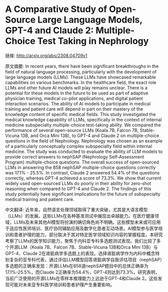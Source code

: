 # A Comparative Study of Open-Source Large Language Models, GPT-4 and Claude 2: Multiple-Choice Test Taking in Nephrology

链接: http://arxiv.org/abs/2308.04709v1

原文摘要:
In recent years, there have been significant breakthroughs in the field of
natural language processing, particularly with the development of large
language models (LLMs). These LLMs have showcased remarkable capabilities on
various benchmarks. In the healthcare field, the exact role LLMs and other
future AI models will play remains unclear. There is a potential for these
models in the future to be used as part of adaptive physician training, medical
co-pilot applications, and digital patient interaction scenarios. The ability
of AI models to participate in medical training and patient care will depend in
part on their mastery of the knowledge content of specific medical fields. This
study investigated the medical knowledge capability of LLMs, specifically in
the context of internal medicine subspecialty multiple-choice test-taking
ability. We compared the performance of several open-source LLMs (Koala 7B,
Falcon 7B, Stable-Vicuna 13B, and Orca Mini 13B), to GPT-4 and Claude 2 on
multiple-choice questions in the field of Nephrology. Nephrology was chosen as
an example of a particularly conceptually complex subspecialty field within
internal medicine. The study was conducted to evaluate the ability of LLM
models to provide correct answers to nephSAP (Nephrology Self-Assessment
Program) multiple-choice questions. The overall success of open-sourced LLMs in
answering the 858 nephSAP multiple-choice questions correctly was 17.1% -
25.5%. In contrast, Claude 2 answered 54.4% of the questions correctly, whereas
GPT-4 achieved a score of 73.3%. We show that current widely used open-sourced
LLMs do poorly in their ability for zero-shot reasoning when compared to GPT-4
and Claude 2. The findings of this study potentially have significant
implications for the future of subspecialty medical training and patient care.

中文翻译:
近年来，自然语言处理领域取得了重大突破，尤其是大语言模型（LLMs）的发展。这些LLMs在各种基准测试中展现出卓越能力。在医疗健康领域，LLMs及未来其他AI模型将扮演的确切角色尚不明确。这些模型未来或可应用于适应性医师培训、医疗协同辅助应用及数字化患者互动场景。AI模型参与医学培训和患者护理的能力，部分取决于其对特定医学领域知识内容的掌握程度。本研究考察了LLMs的医学知识能力，聚焦于内科亚专科多选题测试表现。我们比较了多个开源LLM（Koala 7B、Falcon 7B、Stable-Vicuna 13B和Orca Mini 13B）与GPT-4、Claude 2在肾脏病学多选题上的表现。选择肾脏病学作为内科中概念特别复杂的亚专科代表，通过评估LLM模型回答肾脏病学自我评估项目（nephSAP）多选题的正确率发现：开源LLMs在858道nephSAP题目中的总体正确率为17.1%-25.5%，而Claude 2正确率为54.4%，GPT-4则达到73.3%。研究表明，当前广泛使用的开源LLMs在零样本推理能力上远逊于GPT-4和Claude 2。这些发现可能对未来亚专科医学培训和患者护理产生重要影响。
